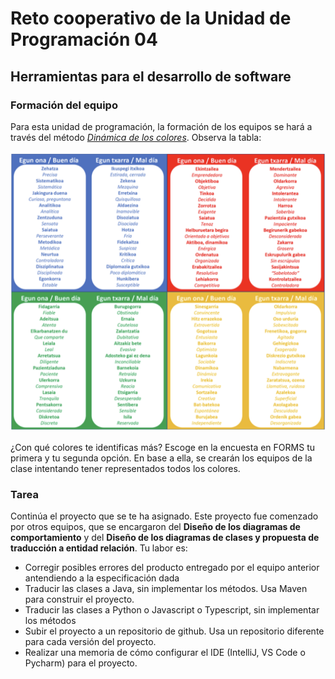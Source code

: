 # Reto cooperativo de la Unidad de Programación 04

## Herramientas para el desarrollo de software

### Formación del equipo

Para esta unidad de programación, la formación de los equipos se hará a través del método [*Dinámica de los colores*](https://drive.google.com/file/d/19V9e3BR_IXAjEKVoDU1BxUgsK0heF0S2/view). Observa la tabla:

![alt text](tabla-de-colores-grupos.png)

¿Con qué colores te identificas más? Escoge en la encuesta en FORMS tu primera y tu segunda opción. En base a ella, se crearán los equipos de la clase intentando tener representados todos los colores.

### Tarea

Continúa el proyecto que se te ha asignado. Este proyecto fue comenzado por otros equipos, que se encargaron del **Diseño de los diagramas de comportamiento** y del **Diseño de los diagramas de clases y propuesta de traducción a entidad relación**. Tu labor es:

- Corregir posibles errores del producto entregado por el equipo anterior antendiendo a la especificación dada
- Traducir las clases a Java, sin implementar los métodos. Usa Maven para construir el proyecto.
- Traducir las clases a Python o Javascript o Typescript, sin implementar los métodos
- Subir el proyecto a un repositorio de github. Usa un repositorio diferente para cada versión del proyecto.
- Realizar una memoria de cómo configurar el IDE (IntelliJ, VS Code o Pycharm) para el proyecto.